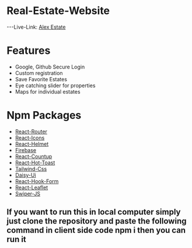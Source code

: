 # Real-Estate-Website
---Live-Link:  [Alex Estate](https://real-estate-e912d.firebaseapp.com/)

# Features
 - Google, Github Secure Login
 - Custom registration
 - Save Favorite Estates
 - Eye catching slider for properties
 - Maps for individual estates

# Npm Packages

- [React-Router](https://reactrouter.com/en/main)
- [React-Icons](https://react-icons.github.io/react-icons/)
- [React-Helmet](https://www.npmjs.com/package/react-helmet)
- [Firebase](https://firebase.google.com/)
- [React-Countup](https://www.npmjs.com/package/react-countup)
- [React-Hot-Toast](https://react-hot-toast.com/)
- [Tailwind-Css](https://tailwindcss.com/)
- [Daisy-Ui](https://daisyui.com/)
- [React-Hook-Form](https://react-hook-form.com/)
- [React-Leaflet](https://react-leaflet.js.org/)
- [Swiper-JS](https://swiperjs.com/)

## If you want to run this in local computer simply just clone the repository and paste the following command in client side code **npm i**  then you can run it
